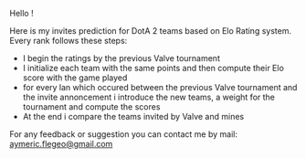 Hello !

Here is my invites prediction for DotA 2 teams based on Elo Rating system.
Every rank follows these steps:
- I begin the ratings by the previous Valve tournament
- I initialize each team with the same points and then compute their Elo score with the game played
- for every lan which occured between the previous Valve tournament and the invite annoncement i introduce the new teams, a weight 
for the tournament and compute the scores
- At the end i compare the teams invited by Valve and mines





For any feedback or suggestion you can contact me by mail: aymeric.flegeo@gmail.com
